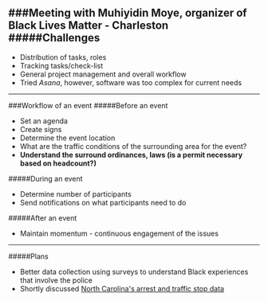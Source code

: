 ###Meeting with Muhiyidin Moye, organizer of Black Lives Matter - Charleston
#####Challenges
-------
* Distribution of tasks, roles
* Tracking tasks/check-list
* General project management and overall workflow
* Tried *Asana*, however, software was too complex for current needs
--------

###Workflow of an event
#####Before an event
* Set an agenda
* Create signs
* Determine the event location
* What are the traffic conditions of the surrounding area for the event?
* **Understand the surround ordinances, laws (is a permit necessary based on headcount?)**

#####During an event
* Determine number of participants
* Send notifications on what participants need to do

#####After an event
* Maintain momentum - continuous engagement of the issues
--------

#####Plans
* Better data collection using surveys to understand Black experiences that involve the police
* Shortly discussed [North Carolina's arrest and traffic stop data](http://trafficstops.ncdoj.gov/Default.aspx?pageid=2)
